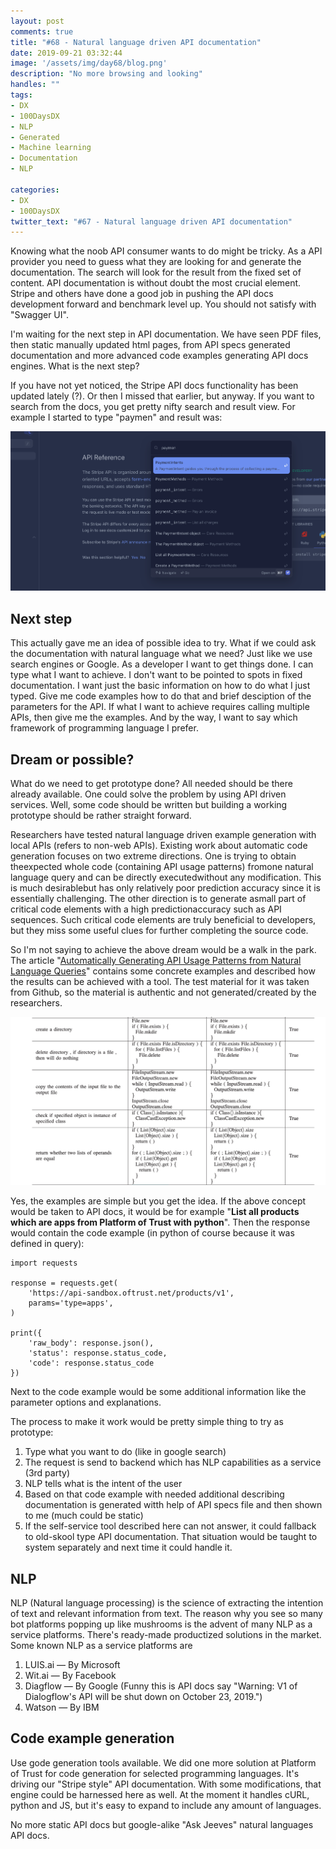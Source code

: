 ```yaml
---
layout: post
comments: true
title: "#68 - Natural language driven API documentation"
date: 2019-09-21 03:32:44
image: '/assets/img/day68/blog.png'
description: "No more browsing and looking"
handles: "" 
tags:
- DX 
- 100DaysDX
- NLP
- Generated
- Machine learning
- Documentation
- NLP

categories:
- DX
- 100DaysDX
twitter_text: "#67 - Natural language driven API documentation"
---
```


Knowing what the noob API consumer wants to do might be tricky. As a API provider you need to guess what they are looking for and generate the documentation. The search will look for the result from the fixed set of content. API documentation is without doubt the most crucial element. Stripe and others have done a good job in pushing the API docs development forward and benchmark level up. You should not satisfy with "Swagger UI". 

I'm waiting for the next step in API documentation. We have seen PDF files, then static manually updated html pages, from API specs generated documentation and more advanced code examples generating API docs engines. What is the next step? 

If you have not yet noticed, the Stripe API docs functionality has been updated lately (?). Or then I missed that earlier, but anyway. If you want to search from the docs, you get pretty nifty search and result view. For example I started to type "paymen" and result was:

<img itemprop="image" src="/assets/img/day68/stripe.png" alt="{{site.name}}"/>

## Next step

This actually gave me an idea of possible idea to try. What if we could ask the documentation with natural language what we need? Just like we use search engines or Google. As a developer I want to get things done. I can type what I want to achieve. I don't want to be pointed to spots in fixed documentation. I want just the basic information on how to do what I just typed. Give me code examples how to do that and brief desciption of the parameters for the API. If what I want to achieve requires calling multiple APIs, then give me the examples. And by the way, I want to say which framework of programming language I prefer. 


## Dream or possible? 

What do we need to get prototype done? All needed should be there already available. One could solve the problem by using API driven services. Well, some code should be written but building a working prototype should be rather straight forward. 

Researchers have tested natural language driven example generation with local APIs (refers to non-web APIs). Existing  work  about  automatic  code  generation  focuses on  two  extreme  directions.  One  is  trying  to  obtain  theexpected  whole  code  (containing  API  usage  patterns)  fromone  natural  language  query and  can  be  directly  executedwithout  any  modification.  This  is  much  desirablebut  has  only  relatively  poor  prediction  accuracy  since  it  is essentially challenging. The other direction is to generate asmall  part  of  critical  code  elements  with  a  high  predictionaccuracy  such  as  API  sequences.  Such  critical  code elements  are  truly  beneficial  to  developers,  but  they  miss some useful clues for further completing the source code.

So I'm not saying to achieve the above dream would be a walk in the park.  The article "[Automatically Generating API Usage Patterns from Natural Language Queries](https://ieeexplore.ieee.org/document/8719510)" contains some concrete examples and described how the results can be achieved with a tool. The test material for it was taken from Github, so the material is authentic and not generated/created by the researchers. 

<img itemprop="image" src="/assets/img/day68/code.png" alt="{{site.name}}"/>

Yes, the examples are simple but you get the idea. If the above concept would be taken to API docs, it would be for example "**List all products which are apps from Platform of Trust with python**". Then the response would contain the code example (in python of course because it was defined in query):

```
import requests

response = requests.get(
    'https://api-sandbox.oftrust.net/products/v1',
    params='type=apps',
)

print({
    'raw_body': response.json(),
    'status': response.status_code,
    'code': response.status_code
})

```

Next to the code example would be some additional information like the parameter options and explanations. 

The process to make it work would be pretty simple thing to try as prototype:

1. Type what you want to do (like in google search)
2. The request is send to backend which has NLP capabilities as a service (3rd party) 
3. NLP tells what is the intent of the user
4. Based on that code example with needed additional describing documentation is generated witth help of API specs file and then shown to me (much could be static)
5. If the self-service tool described here can not answer, it could fallback to old-skool type API documentation. That situation would be taught to system separately and next time it could handle it. 

## NLP

NLP (Natural language processing) is the science of extracting the intention of text and relevant information from text. The reason why you see so many bot platforms popping up like mushrooms is the advent of many NLP as a service platforms. There's ready-made productized solutions in the market. Some known NLP as a service platforms are
1. LUIS.ai — By Microsoft 
2. Wit.ai — By Facebook
3. Diagflow — By Google (Funny this is API docs say "Warning: V1 of Dialogflow's API will be shut down on October 23, 2019.")
4. Watson — By IBM

## Code example generation

Use gode generation tools available. We did one more solution at Platform of Trust for code generation for selected programming languages. It's driving our "Stripe style" API documentation. With some modifications, that engine could be harnessed here as well. At the moment it handles cURL, python and JS, but it's easy to expand to include any amount of languages. 

No more static API docs but google-alike "Ask Jeeves" natural languages API docs. 


